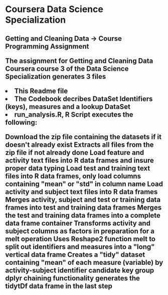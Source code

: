 <h1>Coursera Data Science Specialization
<h2>Getting and Cleaning Data -> Course Programming Assignment

The assignment for Getting and Cleaning Data Coursera course 3 of the Data Science Specialization generates 3 files
<li>This Readme file
<li>The Codebook decribes DataSet Identifiers (keys), measures and a lookup DataSet
<li>run_analysis.R, R Script executes the following:

Download the zip file containing the datasets if it doesn't already exist
Extracts all files from the zip file if not already done
Load feature and activity text files into R data frames and insure proper data typing
Load test and training text files into R data frames, only load columns containing "mean" or "std" in column name
Load activity and subject text files into R data frames
Merges activity, subject and test or training data frames into test and training data frames
Merges the test and training data frames into a complete data frame container
Transforms activity and subject columns as factors in preparation for a melt operation
Uses Reshape2 function melt to split out identifiers and measures into a "long" vertical data frame
Creates a "tidy" dataset containing "mean" of each measure (variable) by activity-subject identifier candidate key group
dplyr chaining functionality generates the tidytDf data frame in the last step

